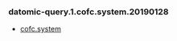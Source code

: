 ### datomic-query.1.cofc.system.20190128

* [cofc.system](https://github.com/sergeiudris/cofc.system)
